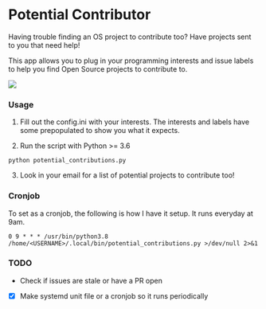 # Potential Contributor

Having trouble finding an OS project to contribute too? Have projects sent to you that need help!

This app allows you to plug in your programming interests and issue labels to help you find Open Source projects to contribute to. 

![](https://github.com/vladdoster/potential_contributions/blob/master/assets/email_screenshot.png)

### Usage

1. Fill out the config.ini with your interests. The interests and labels have some prepopulated to show you what it expects.

2. Run the script with Python >= 3.6

```
python potential_contributions.py
```

3. Look in your email for a list of potential projects to contribute too!         

### Cronjob
To set as a cronjob, the following is how I have it setup. It runs everyday at 9am.
```
0 9 * * * /usr/bin/python3.8 /home/<USERNAME>/.local/bin/potential_contributions.py >/dev/null 2>&1
```

### TODO
- Check if issues are stale or have a PR open
- [x] Make systemd unit file or a cronjob so it runs periodically
